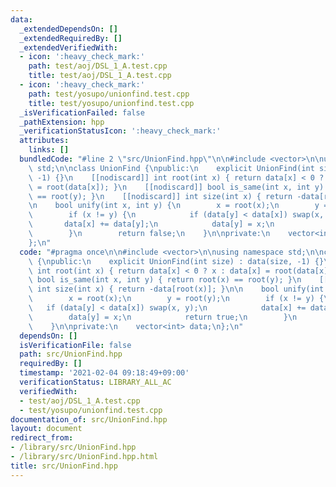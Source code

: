 ```yaml
---
data:
  _extendedDependsOn: []
  _extendedRequiredBy: []
  _extendedVerifiedWith:
  - icon: ':heavy_check_mark:'
    path: test/aoj/DSL_1_A.test.cpp
    title: test/aoj/DSL_1_A.test.cpp
  - icon: ':heavy_check_mark:'
    path: test/yosupo/unionfind.test.cpp
    title: test/yosupo/unionfind.test.cpp
  _isVerificationFailed: false
  _pathExtension: hpp
  _verificationStatusIcon: ':heavy_check_mark:'
  attributes:
    links: []
  bundledCode: "#line 2 \"src/UnionFind.hpp\"\n\n#include <vector>\n\nusing namespace\
    \ std;\n\nclass UnionFind {\npublic:\n    explicit UnionFind(int size) : data(size,\
    \ -1) {}\n    [[nodiscard]] int root(int x) { return data[x] < 0 ? x : data[x]\
    \ = root(data[x]); }\n    [[nodiscard]] bool is_same(int x, int y) { return root(x)\
    \ == root(y); }\n    [[nodiscard]] int size(int x) { return -data[root(x)]; }\n\
    \n    bool unify(int x, int y) {\n        x = root(x);\n        y = root(y);\n\
    \        if (x != y) {\n            if (data[y] < data[x]) swap(x, y);\n     \
    \       data[x] += data[y];\n            data[y] = x;\n            return true;\n\
    \        }\n        return false;\n    }\n\nprivate:\n    vector<int> data;\n\
    };\n"
  code: "#pragma once\n\n#include <vector>\n\nusing namespace std;\n\nclass UnionFind\
    \ {\npublic:\n    explicit UnionFind(int size) : data(size, -1) {}\n    [[nodiscard]]\
    \ int root(int x) { return data[x] < 0 ? x : data[x] = root(data[x]); }\n    [[nodiscard]]\
    \ bool is_same(int x, int y) { return root(x) == root(y); }\n    [[nodiscard]]\
    \ int size(int x) { return -data[root(x)]; }\n\n    bool unify(int x, int y) {\n\
    \        x = root(x);\n        y = root(y);\n        if (x != y) {\n         \
    \   if (data[y] < data[x]) swap(x, y);\n            data[x] += data[y];\n    \
    \        data[y] = x;\n            return true;\n        }\n        return false;\n\
    \    }\n\nprivate:\n    vector<int> data;\n};\n"
  dependsOn: []
  isVerificationFile: false
  path: src/UnionFind.hpp
  requiredBy: []
  timestamp: '2021-02-04 09:18:49+09:00'
  verificationStatus: LIBRARY_ALL_AC
  verifiedWith:
  - test/aoj/DSL_1_A.test.cpp
  - test/yosupo/unionfind.test.cpp
documentation_of: src/UnionFind.hpp
layout: document
redirect_from:
- /library/src/UnionFind.hpp
- /library/src/UnionFind.hpp.html
title: src/UnionFind.hpp
---
```

